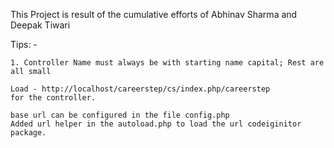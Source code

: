 This Project is result of the cumulative efforts of Abhinav Sharma and Deepak Tiwari

Tips: -

    1. Controller Name must always be with starting name capital; Rest are all small
    
    Load - http://localhost/careerstep/cs/index.php/careerstep
    for the controller.
    
    base url can be configured in the file config.php
    Added url helper in the autoload.php to load the url codeiginitor package.
